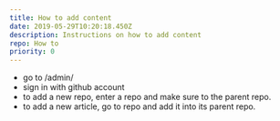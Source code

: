 ```yaml
---
title: How to add content
date: 2019-05-29T10:20:18.450Z
description: Instructions on how to add content
repo: How to
priority: 0
---
```

* go to /admin/
* sign in with github account
* to add a new repo, enter a repo and make sure to the parent repo.
* to add a new article, go to repo and add it into its parent repo.
